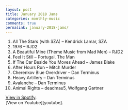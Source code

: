 ```yaml
---
layout: post
title: January 2018 Jams
categories: monthly-music
comments: true
permalink: january-2018-jams/
---
```


1. All The Stars (with SZA) – Kendrick Lamar, SZA
2. 1976 – RJD2
3. A Beautiful Mine (Theme Music from Mad Men) – RJD2
4. Feel It Still – Portugal. The Man
5. If The Car Beside You Moves Ahead – James Blake
6. After Hours Run – Mitch Murder
7. Cherenkov Blue Overdriver – Dan Terminus
8. Heavy Artillery – Dan Terminus
9. Avalanche – Dan Terminus
10. Animal Rights – deadmau5, Wolfgang Gartner

[View in Spotify][spotify].  
[View on Youtube][youtube].

[spotify]: https://open.spotify.com/user/fred.hohman/playlist/4nMgE3UrrHK12v0tkKdjSc?si=lWwGkuOmTaeqLCM51cixlA "View in Spotify."